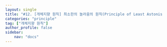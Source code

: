 ```yaml
---
layout: single
title: "#12. [개체지향 원칙] 최소한의 놀라움의 원칙(Principle of Least Astonishment)(작성중)"
categories: "principle"
tag: ["개체지향 원칙"]
author_profile: false
sidebar: 
    nav: "docs"
---
```


